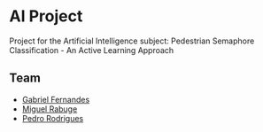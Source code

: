# AI Project
Project for the Artificial Intelligence subject: Pedestrian Semaphore Classification - An Active Learning Approach

## Team
- [Gabriel Fernandes](https://github.com/gabrielmendesfernandes)
- [Miguel Rabuge](https://github.com/MikeLrUC)
- [Pedro Rodrigues](https://github.com/pedromig)
